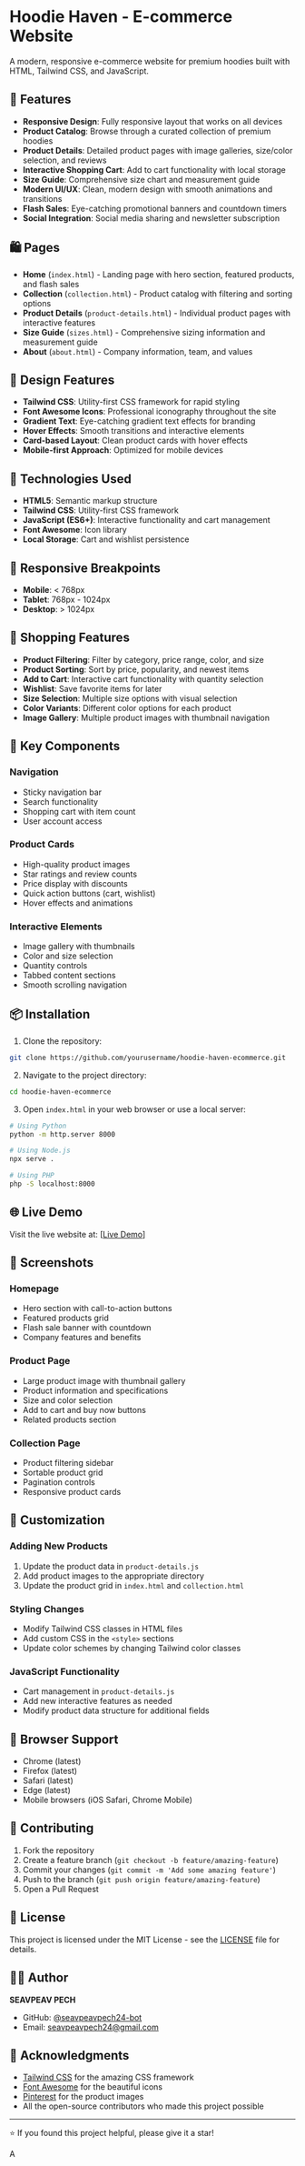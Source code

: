 # Hoodie Haven - E-commerce Website

A modern, responsive e-commerce website for premium hoodies built with HTML, Tailwind CSS, and JavaScript.

## 🌟 Features

- **Responsive Design**: Fully responsive layout that works on all devices
- **Product Catalog**: Browse through a curated collection of premium hoodies
- **Product Details**: Detailed product pages with image galleries, size/color selection, and reviews
- **Interactive Shopping Cart**: Add to cart functionality with local storage
- **Size Guide**: Comprehensive size chart and measurement guide
- **Modern UI/UX**: Clean, modern design with smooth animations and transitions
- **Flash Sales**: Eye-catching promotional banners and countdown timers
- **Social Integration**: Social media sharing and newsletter subscription

## 🛍️ Pages

- **Home** (`index.html`) - Landing page with hero section, featured products, and flash sales
- **Collection** (`collection.html`) - Product catalog with filtering and sorting options
- **Product Details** (`product-details.html`) - Individual product pages with interactive features
- **Size Guide** (`sizes.html`) - Comprehensive sizing information and measurement guide
- **About** (`about.html`) - Company information, team, and values

## 🎨 Design Features

- **Tailwind CSS**: Utility-first CSS framework for rapid styling
- **Font Awesome Icons**: Professional iconography throughout the site
- **Gradient Text**: Eye-catching gradient text effects for branding
- **Hover Effects**: Smooth transitions and interactive elements
- **Card-based Layout**: Clean product cards with hover effects
- **Mobile-first Approach**: Optimized for mobile devices

## 🚀 Technologies Used

- **HTML5**: Semantic markup structure
- **Tailwind CSS**: Utility-first CSS framework
- **JavaScript (ES6+)**: Interactive functionality and cart management
- **Font Awesome**: Icon library
- **Local Storage**: Cart and wishlist persistence

## 📱 Responsive Breakpoints

- **Mobile**: < 768px
- **Tablet**: 768px - 1024px
- **Desktop**: > 1024px

## 🛒 Shopping Features

- **Product Filtering**: Filter by category, price range, color, and size
- **Product Sorting**: Sort by price, popularity, and newest items
- **Add to Cart**: Interactive cart functionality with quantity selection
- **Wishlist**: Save favorite items for later
- **Size Selection**: Multiple size options with visual selection
- **Color Variants**: Different color options for each product
- **Image Gallery**: Multiple product images with thumbnail navigation

## 🎯 Key Components

### Navigation
- Sticky navigation bar
- Search functionality
- Shopping cart with item count
- User account access

### Product Cards
- High-quality product images
- Star ratings and review counts
- Price display with discounts
- Quick action buttons (cart, wishlist)
- Hover effects and animations

### Interactive Elements
- Image gallery with thumbnails
- Color and size selection
- Quantity controls
- Tabbed content sections
- Smooth scrolling navigation

## 📦 Installation

1. Clone the repository:
```bash
git clone https://github.com/yourusername/hoodie-haven-ecommerce.git
```

2. Navigate to the project directory:
```bash
cd hoodie-haven-ecommerce
```

3. Open `index.html` in your web browser or use a local server:
```bash
# Using Python
python -m http.server 8000

# Using Node.js
npx serve .

# Using PHP
php -S localhost:8000
```

## 🌐 Live Demo

Visit the live website at: [[Live Demo](https://seavpeavpech24-bot.github.io/hoodie-haven-ecommerce/)]

## 📸 Screenshots

### Homepage
- Hero section with call-to-action buttons
- Featured products grid
- Flash sale banner with countdown
- Company features and benefits

### Product Page
- Large product image with thumbnail gallery
- Product information and specifications
- Size and color selection
- Add to cart and buy now buttons
- Related products section

### Collection Page
- Product filtering sidebar
- Sortable product grid
- Pagination controls
- Responsive product cards

## 🔧 Customization

### Adding New Products
1. Update the product data in `product-details.js`
2. Add product images to the appropriate directory
3. Update the product grid in `index.html` and `collection.html`

### Styling Changes
- Modify Tailwind CSS classes in HTML files
- Add custom CSS in the `<style>` sections
- Update color schemes by changing Tailwind color classes

### JavaScript Functionality
- Cart management in `product-details.js`
- Add new interactive features as needed
- Modify product data structure for additional fields

## 📱 Browser Support

- Chrome (latest)
- Firefox (latest)
- Safari (latest)
- Edge (latest)
- Mobile browsers (iOS Safari, Chrome Mobile)

## 🤝 Contributing

1. Fork the repository
2. Create a feature branch (`git checkout -b feature/amazing-feature`)
3. Commit your changes (`git commit -m 'Add some amazing feature'`)
4. Push to the branch (`git push origin feature/amazing-feature`)
5. Open a Pull Request

## 📄 License

This project is licensed under the MIT License - see the [LICENSE](LICENSE) file for details.

## 👨‍💻 Author

**SEAVPEAV PECH**
- GitHub: [@seavpeavpech24-bot](https://github.com/seavpeavpech24-bot)
- Email: seavpeavpech24@gmail.com

## 🙏 Acknowledgments

- [Tailwind CSS](https://tailwindcss.com/) for the amazing CSS framework
- [Font Awesome](https://fontawesome.com/) for the beautiful icons
- [Pinterest](https://pinterest.com/) for the product images
- All the open-source contributors who made this project possible

---

⭐ If you found this project helpful, please give it a star!

A


